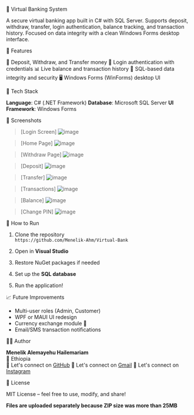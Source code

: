 🏦 Virtual Banking System

A secure virtual banking app built in C# with SQL Server. Supports deposit, withdraw, transfer, login authentication, balance tracking, and transaction history. Focused on data integrity with a clean Windows Forms desktop interface.

 🚀 Features

💸 Deposit, Withdraw, and Transfer money
👤 Login authentication with credentials
📊 Live balance and transaction history
🔐 SQL-based data integrity and security
🖥️ Windows Forms (WinForms) desktop UI

 🔧 Tech Stack

**Language**: C# (.NET Framework)
**Database**: Microsoft SQL Server
**UI Framework**: Windows Forms

📸 Screenshots

> [Login Screen]
 ![image](https://github.com/user-attachments/assets/b603d973-edea-4be3-b8cd-bde02340845a)

>[Home Page]
> ![image](https://github.com/user-attachments/assets/f9d9a4dc-24d2-47bc-8a3f-2f5864eab61d)

>[Withdraw Page]
>![image](https://github.com/user-attachments/assets/7e3a60f4-2bed-4a6d-8913-4a4548e9177e)

>[Deposit]
>![image](https://github.com/user-attachments/assets/63a0d818-5453-4ccd-b196-096274dfe90e)

>[Transfer]
>![image](https://github.com/user-attachments/assets/af9be50a-0073-4ae4-a615-6a2c1420d9a3)

>[Transactions]
>![image](https://github.com/user-attachments/assets/1373c32f-b656-413a-b2f9-f00e21260dcc)

>[Balance]
>![image](https://github.com/user-attachments/assets/c5e71886-13ec-4283-85eb-62d99b0cca95)

>[Change PIN]
>![image](https://github.com/user-attachments/assets/a0c1be5d-67c7-43da-bb0a-64111ad97d8f)

📂 How to Run

1. Clone the repository  
   `https://github.com/Menelik-Ahm/Virtual-Bank`

2. Open in **Visual Studio**

3. Restore NuGet packages if needed

4. Set up the **SQL database**

5. Run the application!

📈 Future Improvements

- Multi-user roles (Admin, Customer)
- WPF or MAUI UI redesign
- Currency exchange module 💱
- Email/SMS transaction notifications

🧑‍💻 Author

**Menelik Alemayehu Hailemariam**  
📍 Ethiopia  
💬 Let's connect on [GitHub](https://github.com/Menelik-Ahm)
💬 Let's connect on [Gmail](https://gmail.com/yourpod888@gmail.com)
💬 Let's connect on [Instagram](https://instagram.com/bi9ears)

📄 License

MIT License – feel free to use, modify, and share!



**Files are uploaded separately because ZIP size was more than 25MB**
